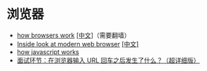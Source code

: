 # 浏览器

- [how browsers work](https://www.html5rocks.com/en/tutorials/internals/howbrowserswork/) [[中文]](https://www.html5rocks.com/zh/tutorials/internals/howbrowserswork/)（需要翻墙）
- [Inside look at modern web browser](https://developers.google.com/web/updates/2018/09/inside-browser-part1) [[中文]](https://juejin.im/post/5c347dace51d45504451480d)
- [how javascript works](https://github.com/Troland/how-javascript-works)
- [面试环节：在浏览器输入 URL 回车之后发生了什么？（超详细版）](https://zhuanlan.zhihu.com/p/82956784)
